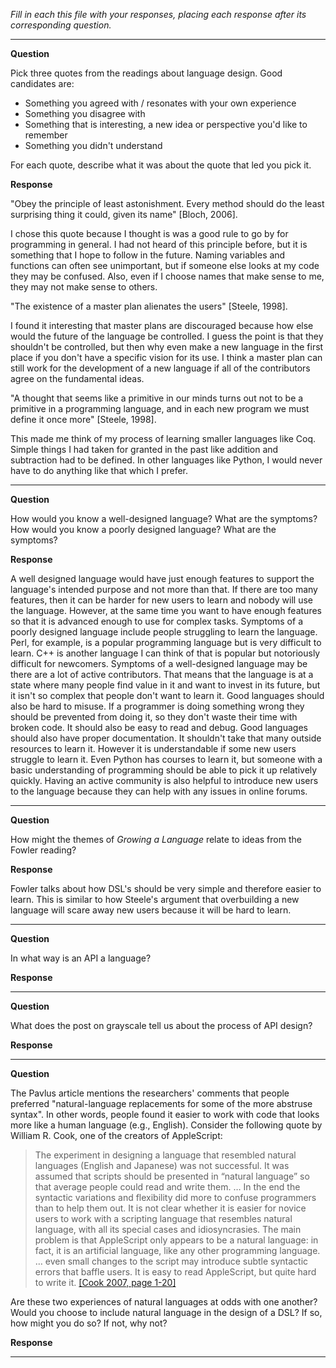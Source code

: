 _Fill in each this file with your responses, placing each response after its
corresponding question._

---

**Question**

Pick three quotes from the readings about language design. Good candidates
are:

- Something you agreed with / resonates with your own experience
- Something you disagree with
- Something that is interesting, a new idea or perspective you'd like to remember
- Something you didn't understand

For each quote, describe what it was about the quote that led you pick it.

**Response**

"Obey the principle of least astonishment. Every method should do the least surprising thing it could, given its name" [Bloch, 2006]. 

I chose this quote because I thought is was a good rule to go by for programming in general. I had not heard of this principle before, but it is something that I hope to follow in the future. Naming variables and functions can often see unimportant, but if someone else looks at my code they may be confused. Also, even if I choose names that make sense to me, they may not make sense to others. 

"The existence of a master plan alienates the users" [Steele, 1998].

I found it interesting that master plans are discouraged because how else would the future of the language be controlled. I guess the point is that they shouldn't be controlled, but then why even make a new language in the first place if you don't have a specific vision for its use. I think a master plan can still work for the development of a new language if all of the contributors agree on the fundamental ideas. 

"A thought that seems like a primitive in our minds turns out not to be a primitive in a programming language, and in each new program we must define it once more" [Steele, 1998].

This made me think of my process of learning smaller languages like Coq. Simple things I had taken for granted in the past like addition and subtraction had to be defined. In other languages like Python, I would never have to do anything like that which I prefer. 

---

**Question**

How would you know a well-designed language? What are the symptoms? How would
you know a poorly designed language? What are the symptoms?

**Response**

A well designed language would have just enough features to support the language's intended purpose and not more than that. If there are too many features, then it can be harder for new users to learn and nobody will use the language. However, at the same time you want to have enough features so that it is advanced enough to use for complex tasks. Symptoms of a poorly designed language include people struggling to learn the language. Perl, for example, is a popular programming language but is very difficult to learn. C++ is another language I can think of that is popular but notoriously difficult for newcomers. Symptoms of a well-designed language may be there are a lot of active contributors. That means that the language is at a state where many people find value in it and want to invest in its future, but it isn't so complex that people don't want to learn it. Good languages should also be hard to misuse. If a programmer is doing something wrong they should be prevented from doing it, so they don't waste their time with broken code. It should also be easy to read and debug. Good languages should also have proper documentation. It shouldn't take that many outside resources to learn it. However it is understandable if some new users struggle to learn it. Even Python has courses to learn it, but someone with a basic understanding of programming should be able to pick it up relatively quickly. Having an active community is also helpful to introduce new users to the language because they can help with any issues in online forums. 

---

**Question**

How might the themes of _Growing a Language_ relate to ideas from the Fowler reading?

**Response**

Fowler talks about how DSL's should be very simple and therefore easier to learn. This is similar to how Steele's argument that overbuilding a new language will scare away new users because it will be hard to learn. 

---

**Question**

In what way is an API a language?

**Response**

---

**Question**

What does the post on grayscale tell us about the process of API design?

**Response**

---

**Question**

The Pavlus article mentions the researchers' comments that people preferred
"natural-language replacements for some of the more abstruse syntax". In other
words, people found it easier to work with code that looks more like a human language (e.g.,
English). Consider the following quote by William R. Cook, one of the creators
of AppleScript:

> The experiment in designing a language that resembled natural languages (English
> and Japanese) was not successful. It was assumed that scripts should be
> presented in “natural language” so that average people could read and write
> them. … In the end the syntactic variations and flexibility did more to confuse
> programmers than to help them out. It is not clear whether it is easier for
> novice users to work with a scripting language that resembles natural language,
> with all its special cases and idiosyncrasies. The main problem is that
> AppleScript only appears to be a natural language: in fact, it is an artificial
> language, like any other programming language. … even small changes to the
> script may introduce subtle syntactic errors that baffle users. It is easy to
> read AppleScript, but quite hard to write it.
> [[Cook 2007, page 1-20]](https://dl.acm.org/citation.cfm?doid=1238844.1238845)

Are these two experiences of natural languages at odds with one another? Would
you choose to include natural language in the design of a DSL? If so, how might
you do so? If not, why not?

**Response**

---
